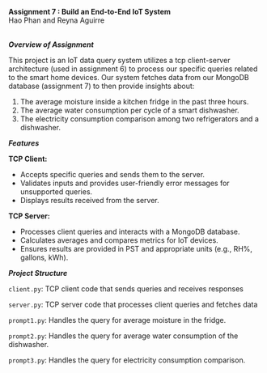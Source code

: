 **Assignment 7 : Build an End-to-End IoT System**
<br />
Hao Phan and Reyna Aguirre
<br />
<br />

***Overview of Assignment***

This project is an IoT data query system utilizes a tcp client-server architecture (used in assignment 6)  to process our specific queries related to the smart home devices. Our system fetches data from our MongoDB database (assignment 7) to then provide insights about:

1. The average moisture inside a kitchen fridge in the past three hours.
2. The average water consumption per cycle of a smart dishwasher.
3. The electricity consumption comparison among two refrigerators and a dishwasher.

***Features***

**TCP Client:**

- Accepts specific queries and sends them to the server.
- Validates inputs and provides user-friendly error messages for unsupported queries.
- Displays results received from the server.

**TCP Server:**

- Processes client queries and interacts with a MongoDB database.
- Calculates averages and compares metrics for IoT devices.
- Ensures results are provided in PST and appropriate units (e.g., RH%, gallons, kWh).

***Project Structure***

```client.py```: TCP client code that sends queries and receives responses

```server.py```: TCP server code that processes client queries and fetches data

```prompt1.py```: Handles the query for average moisture in the fridge.

```prompt2.py```: Handles the query for average water consumption of the dishwasher.

```prompt3.py```: Handles the query for electricity consumption comparison.


